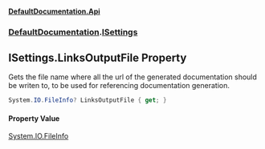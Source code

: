#### [DefaultDocumentation.Api](index.md 'index')
### [DefaultDocumentation](index.md#DefaultDocumentation 'DefaultDocumentation').[ISettings](ISettings.md 'DefaultDocumentation.ISettings')

## ISettings.LinksOutputFile Property

Gets the file name where all the url of the generated documentation should be writen to, to be used for referencing documentation generation.

```csharp
System.IO.FileInfo? LinksOutputFile { get; }
```

#### Property Value
[System.IO.FileInfo](https://docs.microsoft.com/en-us/dotnet/api/System.IO.FileInfo 'System.IO.FileInfo')